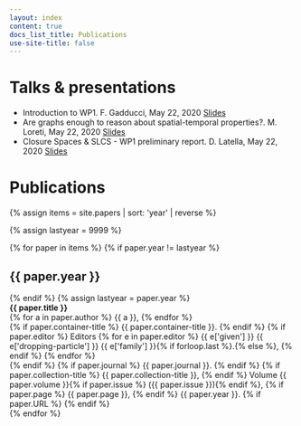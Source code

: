```yaml
---
layout: index
content: true
docs_list_title: Publications
use-site-title: false
---
```


<h1>Talks & presentations</h1>
<div class="paper-list">
<ul>
<li>Introduction to WP1. F. Gadducci, May 22, 2020 <a href="../_papers/wp1Bis01_Fabio.pdf">Slides</a></li>
<li>Are graphs enough to reason about spatial-temporal properties?. M. Loreti, May 22, 2020 <a href="../_papers/wp1Bis01_Michele.pdf">Slides</a></li>
<li>Closure Spaces & SLCS - WP1 preliminary report. D. Latella, May 22, 2020 <a href="../_papers/wp1Bis01_Diego.pdf">Slides</a></li>
</ul>
</div>

<h1>Publications</h1>

{% assign items = site.papers | sort: 'year' | reverse %}

{% assign lastyear = 9999 %}

<div class="paper-list">
  {% for paper in items %}
  {% if paper.year != lastyear %}
  <h2> {{ paper.year }}</h2>
  {% endif %}
  {% assign lastyear = paper.year %}
  <article class="paper-preview">
	<strong>{{ paper.title }}</strong><br>
	{% for a in paper.author %}
	  {{ a }}, 
	{% endfor %}
	<br>
	{% if paper.container-title %} {{ paper.container-title }}. {% endif %}
	{% if paper.editor %}
	  Editors
	  {% for e in paper.editor %}
	    {{ e['given'] }} {{ e['dropping-particle'] }} {{ e['family'] }}{% if forloop.last %}.{% else %}, {% endif %} 
	  {% endfor %}
	<br>
	{% endif %}
	{% if paper.journal %} {{ paper.journal }}. {% endif %}
	{% if paper.collection-title %} {{ paper.collection-title }}, {% endif %}
	Volume {{ paper.volume }}{% if paper.issue %} ({{ paper.issue }}){% endif %},
	{% if paper.page %} {{ paper.page }}, {% endif %}
	{{ paper.year }}.
	{% if paper.URL %} <a href="{{ paper.URL }}" target="new"><i class="fa fa-link"></i></a> {% endif %}
   </article>
  {% endfor %}
</div>
